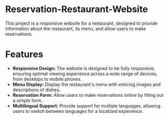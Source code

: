 # Reservation-Restaurant-Website
This project is a responsive website for a restaurant, designed to provide information about the restaurant, its menu, and allow users to make reservations.

# Features
- **Responsive Design:** The website is designed to be fully responsive, ensuring optimal viewing experience across a wide range of devices, from desktops to mobile phones.
- **Menu Display:** Display the restaurant's menu with enticing images and descriptions of dishes.
- **Reservation Form:** Allow users to make reservations online by filling out a simple form.
- **Multilingual Support:** Provide support for multiple languages, allowing users to switch between languages for a localized experience.
